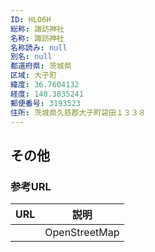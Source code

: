 ```yaml
---
ID: HLO6H
総称: 諏訪神社
名称: 諏訪神社
名称読み: null
別名: null
都道府県: 茨城県
区域: 大子町
緯度: 36.7604132
経度: 140.3835241
郵便番号: 3193523
住所: 茨城県久慈郡大子町袋田１３３８
---
```


## その他

### 参考URL

| URL | 説明          |
| --- | ------------- |
|     | OpenStreetMap |
